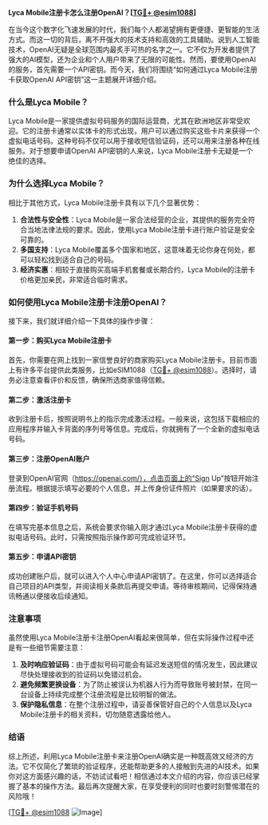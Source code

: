 **Lyca Mobile注册卡怎么注册OpenAI？[[TG💪+ @esim1088](https://t.me/s/esim1088)]**

在当今这个数字化飞速发展的时代，我们每个人都渴望拥有更便捷、更智能的生活方式。而这一切的背后，离不开强大的技术支持和高效的工具辅助。说到人工智能技术，OpenAI无疑是全球范围内最炙手可热的名字之一。它不仅为开发者提供了强大的AI模型，还为企业和个人用户带来了无限的可能性。然而，要使用OpenAI的服务，首先需要一个API密钥。而今天，我们将围绕“如何通过Lyca Mobile注册卡获取OpenAI API密钥”这一主题展开详细介绍。

### 什么是Lyca Mobile？

Lyca Mobile是一家提供虚拟号码服务的国际运营商，尤其在欧洲地区非常受欢迎。它的注册卡通常以实体卡的形式出现，用户可以通过购买这些卡片来获得一个虚拟电话号码。这种号码不仅可以用于接收短信验证码，还可以用来注册各种在线服务。对于想要申请OpenAI API密钥的人来说，Lyca Mobile注册卡无疑是一个绝佳的选择。

### 为什么选择Lyca Mobile？

相比于其他方式，Lyca Mobile注册卡具有以下几个显著优势：

1. **合法性与安全性**：Lyca Mobile是一家合法经营的企业，其提供的服务完全符合当地法律法规的要求。因此，使用Lyca Mobile注册卡进行账户验证是安全可靠的。
2. **多国支持**：Lyca Mobile覆盖多个国家和地区，这意味着无论你身在何处，都可以轻松找到适合自己的号码。
3. **经济实惠**：相较于直接购买高端手机套餐或长期合约，Lyca Mobile的注册卡价格更加亲民，非常适合临时需求。

### 如何使用Lyca Mobile注册卡注册OpenAI？

接下来，我们就详细介绍一下具体的操作步骤：

#### 第一步：购买Lyca Mobile注册卡

首先，你需要在网上找到一家信誉良好的商家购买Lyca Mobile注册卡。目前市面上有许多平台提供此类服务，比如eSIM1088（[TG💪+ @esim1088](https://t.me/s/esim1088)）。选择时，请务必注意查看评价和反馈，确保所选商家值得信赖。

#### 第二步：激活注册卡

收到注册卡后，按照说明书上的指示完成激活过程。一般来说，这包括下载相应的应用程序并输入卡背面的序列号等信息。完成后，你就拥有了一个全新的虚拟电话号码。

#### 第三步：注册OpenAI账户

登录到OpenAI官网（https://openai.com/），点击页面上的“Sign Up”按钮开始注册流程。根据提示填写必要的个人信息，并上传身份证件照片（如果要求的话）。

#### 第四步：验证手机号码

在填写完基本信息之后，系统会要求你输入刚才通过Lyca Mobile注册卡获得的虚拟电话号码。此时，只需按照指示操作即可完成验证环节。

#### 第五步：申请API密钥

成功创建账户后，就可以进入个人中心申请API密钥了。在这里，你可以选择适合自己项目的API类型，并阅读相关条款后再提交申请。等待审核期间，记得保持通讯畅通以便接收后续通知。

### 注意事项

虽然使用Lyca Mobile注册卡注册OpenAI看起来很简单，但在实际操作过程中还是有一些细节需要注意：

1. **及时响应验证码**：由于虚拟号码可能会有延迟发送短信的情况发生，因此建议尽快处理接收到的验证码以免错过机会。
2. **避免频繁更换设备**：为了防止被误认为机器人行为而导致账号被封禁，在同一台设备上持续完成整个注册流程是比较明智的做法。
3. **保护隐私信息**：在整个注册过程中，请妥善保管好自己的个人信息以及Lyca Mobile注册卡的相关资料，切勿随意透露给他人。

### 结语

综上所述，利用Lyca Mobile注册卡来注册OpenAI确实是一种既高效又经济的方法。它不仅简化了繁琐的验证程序，还能帮助更多的人接触到先进的AI技术。如果你对这方面感兴趣的话，不妨试试看吧！相信通过本文介绍的内容，你应该已经掌握了基本的操作方法。最后再次提醒大家，在享受便利的同时也要时刻警惕潜在的风险哦！

[[TG💪+ @esim1088](https://t.me/s/esim1088) ![Image](https://i.postimg.cc/4NQfJmqS/Snipaste-2025-05-13-00-14-12.png)]